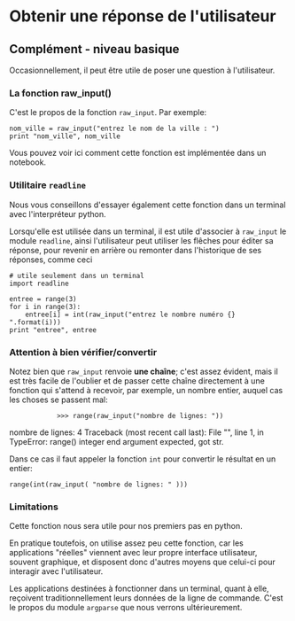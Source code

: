 
# Obtenir une réponse de l'utilisateur

## Complément - niveau basique

Occasionnellement, il peut être utile de poser une question à l'utilisateur.

### La fonction raw_input()

C'est le propos de la fonction `raw_input`. Par exemple:


    nom_ville = raw_input("entrez le nom de la ville : ")
    print "nom_ville", nom_ville

Vous pouvez voir ici comment cette fonction est implémentée dans un notebook.

### Utilitaire `readline`

Nous vous conseillons d'essayer également cette fonction dans un terminal avec
l'interpréteur python.

Lorsqu'elle est utilisée dans un terminal, il est utile d'associer à `raw_input`
le module `readline`, ainsi l'utilisateur peut utiliser les flêches pour éditer
sa réponse, pour revenir en arrière ou remonter dans l'historique de ses
réponses, comme ceci


    # utile seulement dans un terminal
    import readline
    
    entree = range(3)
    for i in range(3):
        entree[i] = int(raw_input("entrez le nombre numéro {} ".format(i)))
    print "entree", entree

### Attention à bien vérifier/convertir

Notez bien que `raw_input` renvoie **une chaîne**; c'est assez évident, mais il
est très facile de l'oublier et de passer cette chaîne directement à une
fonction qui s'attend à recevoir, par exemple, un nombre entier, auquel cas les
choses se passent mal:

                >>> range(raw_input("nombre de lignes: "))
nombre de lignes: 4
Traceback (most recent call last):
  File "<stdin>", line 1, in <module>
TypeError: range() integer end argument expected, got str.
                
Dans ce cas il faut appeler la fonction `int` pour convertir le résultat en un
entier:


    range(int(raw_input( "nombre de lignes: " )))

### Limitations

Cette fonction nous sera utile pour nos premiers pas en python.

En pratique toutefois, on utilise assez peu cette fonction, car les applications
"réelles" viennent avec leur propre interface utilisateur, souvent graphique, et
disposent donc d'autres moyens que celui-ci pour interagir avec l'utilisateur.

Les applications destinées à fonctionner dans un terminal, quant à elle,
reçoivent traditionnellement leurs données de la ligne de commande. C'est le
propos du module `argparse` que nous verrons ultérieurement.
